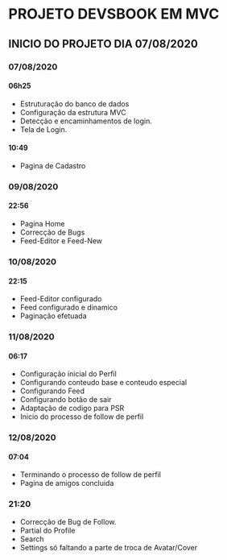 # PROJETO DEVSBOOK EM MVC

## INICIO DO PROJETO DIA 07/08/2020

### 07/08/2020

#### 06h25

-   Estruturação do banco de dados
-   Configuração da estrutura MVC
-   Detecção e encaminhamentos de login.
-   Tela de Login.

#### 10:49

-   Pagina de Cadastro

### 09/08/2020

#### 22:56

-   Pagina Home
-   Correcção de Bugs
-   Feed-Editor e Feed-New

### 10/08/2020

#### 22:15

-   Feed-Editor configurado
-   Feed configurado e dinamico
-   Paginação efetuada

### 11/08/2020

#### 06:17

-   Configuração inicial do Perfil
-   Configurando conteudo base e conteudo especial
-   Configurando Feed
-   Configurando botão de sair
-   Adaptação de codigo para PSR
-   Inicio do processo de follow de perfil

### 12/08/2020

#### 07:04

-   Terminando o processo de follow de perfil
-   Pagina de amigos concluida

### 21:20 

-   Correcção de Bug de Follow.
-   Partial do Profile
-   Search
-   Settings só faltando a parte de troca de Avatar/Cover